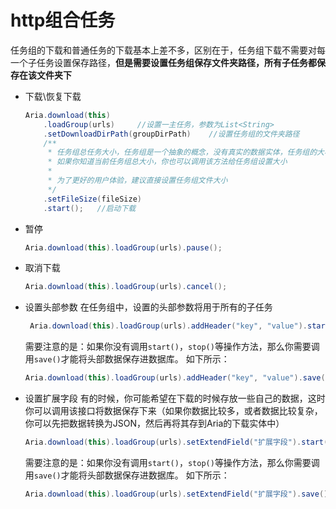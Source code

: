 # http组合任务
任务组的下载和普通任务的下载基本上差不多，区别在于，任务组下载不需要对每一个子任务设置保存路径，**但是需要设置任务组保存文件夹路径，所有子任务都保存在该文件夹下**

* 下载\恢复下载

  ```java
  Aria.download(this)
      .loadGroup(urls)     //设置一主任务，参数为List<String>
      .setDownloadDirPath(groupDirPath)    //设置任务组的文件夹路径
      /**
       * 任务组总任务大小，任务组是一个抽象的概念，没有真实的数据实体，任务组的大小是Aria动态获取子任务大小相加而得到的，
       * 如果你知道当前任务组总大小，你也可以调用该方法给任务组设置大小
       *
       * 为了更好的用户体验，建议直接设置任务组文件大小
       */
      .setFileSize(fileSize) 
      .start();   //启动下载
  ```
* 暂停

  ```java
  Aria.download(this).loadGroup(urls).pause();
  ```

* 取消下载

  ```java
  Aria.download(this).loadGroup(urls).cancel();
  ```

* 设置头部参数
  在任务组中，设置的头部参数将用于所有的子任务
  ```java
   Aria.download(this).loadGroup(urls).addHeader("key", "value").start();
  ```
  需要注意的是：如果你没有调用`start()`，`stop()`等操作方法，那么你需要调用`save()`才能将头部数据保存进数据库。
  如下所示：
  ```java
  Aria.download(this).loadGroup(urls).addHeader("key", "value").save();
  ```

* 设置扩展字段
有的时候，你可能希望在下载的时候存放一些自己的数据，这时你可以调用该接口将数据保存下来（如果你数据比较多，或者数据比较复杂，你可以先把数据转换为JSON，然后再将其存到Aria的下载实体中）

  ```java
  Aria.download(this).loadGroup(urls).setExtendField("扩展字段").start();
  ```
  需要注意的是：如果你没有调用`start()`，`stop()`等操作方法，那么你需要调用`save()`才能将头部数据保存进数据库。
  如下所示：
  ```java
  Aria.download(this).loadGroup(urls).setExtendField("扩展字段").save();
  ```
